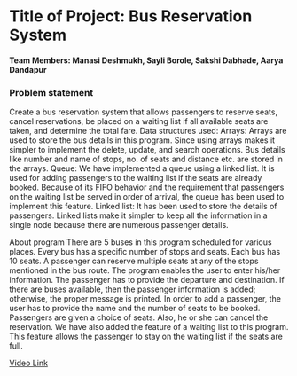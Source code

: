 # Title of Project: Bus Reservation System
#### Team Members: Manasi Deshmukh, Sayli Borole, Sakshi Dabhade, Aarya Dandapur


### Problem statement
Create a bus reservation system that allows passengers to reserve seats, cancel reservations,
be placed on a waiting list if all available seats are taken, and determine the total fare.
Data structures used:
Arrays: Arrays are used to store the bus details in this program. Since using arrays makes it
simpler to implement the delete, update, and search operations. Bus details like number and
name of stops, no. of seats and distance etc. are stored in the arrays.
Queue: We have implemented a queue using a linked list. It is used for adding passengers to
the waiting list if the seats are already booked. Because of its FIFO behavior and the
requirement that passengers on the waiting list be served in order of arrival, the queue has been
used to implement this feature.
Linked list: It has been used to store the details of passengers. Linked lists make it simpler to
keep all the information in a single node because there are numerous passenger details.

About program
There are 5 buses in this program scheduled for various places. Every bus has a specific
number of stops and seats. Each bus has 10 seats. A passenger can reserve multiple seats at
any of the stops mentioned in the bus route. The program enables the user to enter his/her
information. The passenger has to provide the departure and destination. If there are buses
available, then the passenger information is added; otherwise, the proper message is printed. In
order to add a passenger, the user has to provide the name and the number of seats to be
booked. Passengers are given a choice of seats. Also, he or she can cancel the reservation.
We have also added the feature of a waiting list to this program. This feature allows the
passenger to stay on the waiting list if the seats are full.


[Video Link](https://drive.google.com/file/d/1rBt1ReiFghmR0lN4lpID9UJK-A-K3WS7/view?usp=sharing)

